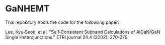 # GaNHEMT

This repository hosts the code for the followiing paper:

Lee, Kyu‐Seok, et al. "Self‐Consistent Subband Calculations of AlGaN/GaN Single Heterojunctions." ETRI journal 24.4 (2002): 270-279.
